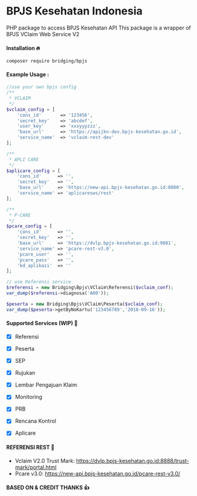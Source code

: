 # BPJS Kesehatan Indonesia
PHP package to access BPJS Kesehatan API 
This package is a wrapper of BPJS VClaim Web Service V2

#### Installation :fire:

`composer require bridging/bpjs`

#### Example Usage :
```php
//use your own bpjs config
/**
 * VCLAIM
 */
$vclaim_config = [
    'cons_id'       => '123456',
    'secret_key'    => 'abcdef',
    'user_key'      => 'xxxyyyzzz',
    'base_url'      => 'https://apijkn-dev.bpjs-kesehatan.go.id',
    'service_name'  => 'vclaim-rest-dev'
];

/**
 * APLI CARE
 */
$aplicare_config = [
    'cons_id'      => '',
    'secret_key'   => '',
    'base_url'     => 'https://new-api.bpjs-kesehatan.go.id:8080',
    'service_name' => 'aplicaresws/rest'
];

/**
 * P-CARE
 */
$pcare_config = [
    'cons_id'      => '',
    'secret_key'   => '',
    'base_url'     => 'https://dvlp.bpjs-kesehatan.go.id:9081',
    'service_name' => 'pcare-rest-v3.0',
    'pcare_user'   => '',
    'pcare_pass'   => '',
    'kd_aplikasi'  => ''
];

// use Referensi service
$referensi = new Bridging\Bpjs\VClaim\Referensi($vclaim_conf);
var_dump($referensi->diagnosa('A00'));

$peserta = new Bridging\Bpjs\VClaim\Peserta($vclaim_conf);
var_dump($peserta->getByNoKartu('123456789','2018-09-16'));
```


#### Supported Services (WIP) :rocket:

- [x] Referensi
- [x] Peserta
- [x] SEP
- [x] Rujukan
- [x] Lembar Pengajuan Klaim
- [x] Monitoring
- [x] PRB
- [x] Rencana Kontrol
- [x] Aplicare


####  REFERENSI REST 📘

- Vclaim V2.0 Trust Mark: https://dvlp.bpjs-kesehatan.go.id:8888/trust-mark/portal.html
- Pcare v3.0: https://new-api.bpjs-kesehatan.go.id/pcare-rest-v3.0/

#### BASED ON & CREDIT THANKS 👍
